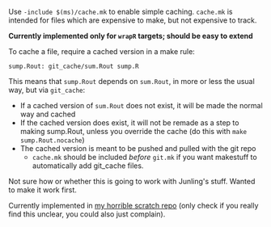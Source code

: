 Use `-include $(ms)/cache.mk` to enable simple caching. `cache.mk` is intended for files which are expensive to make, but not expensive to track.

__Currently implemented only for `wrapR` targets; should be easy to extend__

To cache a file, require a cached version in a make rule:

```make
sump.Rout: git_cache/sum.Rout sump.R
```

This means that `sump.Rout` depends on `sum.Rout`, in more or less the usual way, but via `git_cache`:

* If a cached version of `sum.Rout` does not exist, it will be made the normal way and cached
* If the cached version does exist, it will not be remade as a step to making sump.Rout, unless you override the cache (do this with `make sump.Rout.nocache`)
* The cached version is meant to be pushed and pulled with the git repo
	* `cache.mk` should be included _before_ `git.mk` if you want makestuff to automatically add git_cache files.

Not sure how or whether this is going to work with Junling's stuff. Wanted to make it work first.

Currently implemented in [my horrible scratch repo](https://github.com/dushoff/scratch) (only check if you really find this unclear, you could also just complain).
